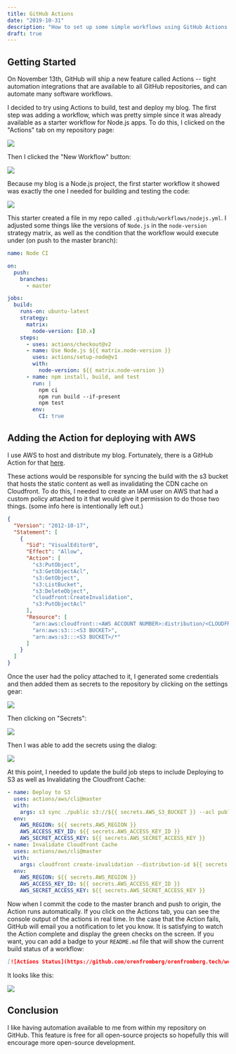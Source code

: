 ```yaml
---
title: GitHub Actions
date: "2019-10-31"
description: "How to set up some simple workflows using GitHub Actions to build, test, and deploy a blog to AWS S3 and Cloudfront."
draft: true
---
```


## Getting Started

On November 13th, GitHub will ship a new feature called Actions -- tight automation integrations that are available to all GitHub repositories, and
can automate many software workflows.

I decided to try using Actions to build, test and deploy my blog. The
first step was adding a workflow, which was pretty simple since it was already
available as a starter workflow for Node.js apps. To do this, I clicked on the
"Actions" tab on my repository page:

![](2019-10-31-23-05-47.png)

Then I clicked the "New Workflow" button:

![](2019-10-31-23-09-09.png)

Because my blog is a Node.js project, the first starter workflow it showed was
exactly the one I needed for building and testing the code:

![](2019-10-31-23-08-12.png)

This starter created a file in my repo called `.github/workflows/nodejs.yml`. I
adjusted some things like the versions of `Node.js` in the `node-version`
strategy matrix, as well as the condition that the workflow would execute under (on push to the master branch):

```yaml
name: Node CI

on:
  push:
    branches:
      - master

jobs:
  build:
    runs-on: ubuntu-latest
    strategy:
      matrix:
        node-version: [10.x]
    steps:
      - uses: actions/checkout@v2
      - name: Use Node.js ${{ matrix.node-version }}
        uses: actions/setup-node@v1
        with:
          node-version: ${{ matrix.node-version }}
      - name: npm install, build, and test
        run: |
          npm ci
          npm run build --if-present
          npm test
        env:
          CI: true
```

## Adding the Action for deploying with AWS

I use AWS to host and distribute my blog. Fortunately, there is a GitHub Action for that [here](https://github.com/actions/aws/).

These actions would be responsible for syncing the build with the s3 bucket that hosts the static content as well as invalidating the CDN cache on Cloudfront. To do this, I needed to create an IAM user on AWS that had a custom policy attached to it that would give it permission to do those two things. (some info here is intentionally left out.)

```json
{
  "Version": "2012-10-17",
  "Statement": [
    {
      "Sid": "VisualEditor0",
      "Effect": "Allow",
      "Action": [
        "s3:PutObject",
        "s3:GetObjectAcl",
        "s3:GetObject",
        "s3:ListBucket",
        "s3:DeleteObject",
        "cloudfront:CreateInvalidation",
        "s3:PutObjectAcl"
      ],
      "Resource": [
        "arn:aws:cloudfront::<AWS ACCOUNT NUMBER>:distribution/<CLOUDFRONT DISTRIBUTION ID>",
        "arn:aws:s3:::<S3 BUCKET>",
        "arn:aws:s3:::<S3 BUCKET>/*"
      ]
    }
  ]
}
```

Once the user had the policy attached to it, I generated some credentials and then added them as secrets to the repository by clicking on the settings gear:

![](2019-10-31-23-34-21.png)

Then clicking on "Secrets":

![](2019-10-31-23-35-50.png)

Then I was able to add the secrets using the dialog:

![](2019-10-31-23-37-48.png)

At this point, I needed to update the build job steps to include Deploying to S3 as well as Invalidating the Cloudfront Cache:

```yaml
- name: Deploy to S3
  uses: actions/aws/cli@master
  with:
    args: s3 sync ./public s3://${{ secrets.AWS_S3_BUCKET }} --acl public-read --follow-symlinks --delete
  env:
    AWS_REGION: ${{ secrets.AWS_REGION }}
    AWS_ACCESS_KEY_ID: ${{ secrets.AWS_ACCESS_KEY_ID }}
    AWS_SECRET_ACCESS_KEY: ${{ secrets.AWS_SECRET_ACCESS_KEY }}
- name: Invalidate Cloudfront Cache
  uses: actions/aws/cli@master
  with:
    args: cloudfront create-invalidation --distribution-id ${{ secrets.CDN_DISTRIBUTION_ID }} --paths \"/*\"
  env:
    AWS_REGION: ${{ secrets.AWS_REGION }}
    AWS_ACCESS_KEY_ID: ${{ secrets.AWS_ACCESS_KEY_ID }}
    AWS_SECRET_ACCESS_KEY: ${{ secrets.AWS_SECRET_ACCESS_KEY }}
```

Now when I commit the code to the master branch and push to origin, the Action runs automatically. If you click on the Actions tab, you can see the console output of the actions in real time. In the case that the Action fails, GitHub will email you a notification to let you know. It is satisfying to watch the Action complete and display the green checks on the screen. If you want, you can add a badge to your `README.md` file that will show the current build status of a workflow:

```markdown
[![Actions Status](https://github.com/orenfromberg/orenfromberg.tech/workflows/Node%20CI/badge.svg)](https://github.com/orenfromberg/orenfromberg.tech/actions)
```

It looks like this:

![](2019-11-01-09-30-13.png)

## Conclusion

I like having automation available to me from within my repository on GitHub. This feature is free for all open-source projects so hopefully this will encourage more open-source development.
